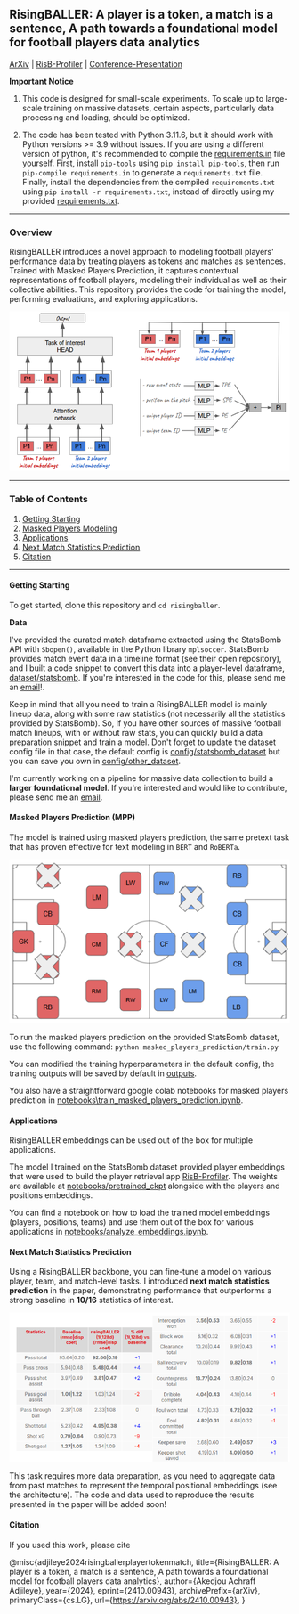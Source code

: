 ## RisingBALLER: A player is a token, a match is a sentence, A path towards a foundational model for football players data analytics

[ArXiv](https://arxiv.org/abs/2410.00943) | [RisB-Profiler](https://risb-profiler.streamlit.app/) | [Conference-Presentation](https://youtu.be/YD6nwMFiXt4?si=voKatoswz2Lz5Drn)


**Important Notice**

1. This code is designed for small-scale experiments. To scale up to large-scale training on massive datasets, certain aspects, particularly data processing and loading, should be optimized.

2. The code has been tested with Python 3.11.6, but it should work with Python versions >= 3.9 without issues. If you are using a different version of python, it's recommended to compile the [requirements.in](requirements.in) file yourself. First, install `pip-tools` using `pip install pip-tools`, then run `pip-compile requirements.in` to generate a `requirements.txt` file. Finally, install the dependencies from the compiled `requirements.txt` using `pip install -r requirements.txt`, instead of directly using my provided [requirements.txt](requirements.txt).

---

### Overview
RisingBALLER introduces a novel approach to modeling football players' performance data by treating players as tokens and matches as sentences. Trained with Masked Players Prediction, it captures contextual representations of football players, modeling their individual as well as their collective abilities. This repository provides the code for training the model, performing evaluations, and exploring applications.

![Model Architecture](images/risingballer_architecture.png)

---

### Table of Contents
1. [Getting Starting](#getting-starting)
2. [Masked Players Modeling](#masked-players-modeling)
3. [Applications](#applications)
4. [Next Match Statistics Prediction](#next-match-statistics-prediction)
5. [Citation](#citation)

---

#### Getting Starting
To get started, clone this repository and `cd risingballer`.

**Data**

I've provided the curated match dataframe extracted using the StatsBomb API with `Sbopen()`, available in the Python library `mplsoccer`. StatsBomb provides match event data in a timeline format (see their open repository), and I built a code snippet to convert this data into a player-level dataframe, [dataset/statsbomb](dataset/statsbomb/df_raw_counts_players_matches.csv). If you're interested in the code for this, please send me an [email](mailto:adjileyeb@yahoo.com)!.

Keep in mind that all you need to train a RisingBALLER model is mainly lineup data, along with some raw statistics (not necessarily all the statistics provided by StatsBomb). So, if you have other sources of massive football match lineups, with or without raw stats, you can quickly build a data preparation snippet and train a model. Don't forget to update the dataset config file in that case, the default config is [config/statsbomb_dataset](config/statsbomb_dataset/config.json) but you can save you own in [config/other_dataset](config/other_dataset).

I'm currently working on a pipeline for massive data collection to build a **larger foundational model**. If you're interested and would like to contribute, please send me an [email](mailto:adjileyeb@yahoo.com).

#### Masked Players Prediction (MPP)
The model is trained using masked players prediction, the same pretext task that has proven effective for text modeling in `BERT` and `RoBERTa`.

![Illustration](images/masked_players_prediction.png)

To run the masked players prediction on the provided StatsBomb dataset, use the following command: `python masked_players_prediction/train.py`

You can modified the training hyperparameters in the default config, the training outputs will be saved by default in [outputs](outputs/).

You also have a straightforward google colab notebooks for masked players prediction in [notebooks\train_masked_players_prediction.ipynb](notebooks\train_masked_players_prediction.ipynb).

#### Applications
RisingBALLER embeddings can be used out of the box for multiple applications.

The model I trained on the StatsBomb dataset provided player embeddings that were used to build the player retrieval app [RisB-Profiler](https://risb-profiler.streamlit.app/). The weights are available at [notebooks/pretrained_ckpt](notebooks/pretrained_ckpt/) alongside with the players and positions embeddings.

You can find a notebook on how to load the trained model embeddings (players, positions, teams) and use them out of the box for various applications in [notebooks/analyze_embeddings.ipynb](notebooks/analyze_embeddings.ipynb).

#### Next Match Statistics Prediction
Using a RisingBALLER backbone, you can fine-tune a model on various player, team, and match-level tasks. I introduced **next match statistics prediction** in the paper, demonstrating performance that outperforms a strong baseline in **10/16** statistics of interest. 

![Tab of scores](images/nmsp_scores.png)

This task requires more data preparation, as you need to aggregate data from past matches to represent the temporal positional embeddings (see the architecture). The code and data used to reproduce the results presented in the paper will be added soon!

#### Citation 

If you used this work, please cite 

@misc{adjileye2024risingballerplayertokenmatch,
      title={RisingBALLER: A player is a token, a match is a sentence, A path towards a foundational model for football players data analytics}, 
      author={Akedjou Achraff Adjileye},
      year={2024},
      eprint={2410.00943},
      archivePrefix={arXiv},
      primaryClass={cs.LG},
      url={https://arxiv.org/abs/2410.00943}, 
}

